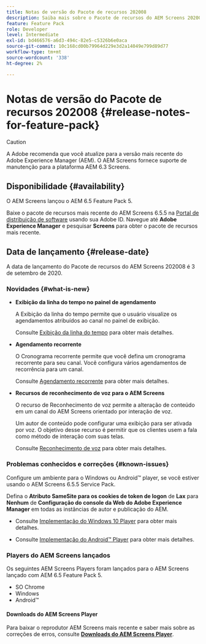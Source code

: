 ```yaml
---
title: Notas de versão do Pacote de recursos 202008
description: Saiba mais sobre o Pacote de recursos do AEM Screens 202008, lançado em 3 de setembro de 2020.
feature: Feature Pack
role: Developer
level: Intermediate
exl-id: bd466576-a6d3-494c-82e5-c5326b6e0aca
source-git-commit: 10c168cd00b79964d229e3d2a14049e799d89d77
workflow-type: tm+mt
source-wordcount: '338'
ht-degree: 2%

---
```


# Notas de versão do Pacote de recursos 202008 {#release-notes-for-feature-pack}

>[!CAUTION]
>
>A Adobe recomenda que você atualize para a versão mais recente do Adobe Experience Manager (AEM). O AEM Screens fornece suporte de manutenção para a plataforma AEM 6.3 Screens.

## Disponibilidade {#availability}

O AEM Screens lançou o AEM 6.5 Feature Pack 5.

Baixe o pacote de recursos mais recente do AEM Screens 6.5.5 na [Portal de distribuição de software](https://experience.adobe.com/#/downloads/content/software-distribution/br/aem.html) usando sua Adobe ID. Navegue até **Adobe Experience Manager** e pesquisar **Screens** para obter o pacote de recursos mais recente.

## Data de lançamento {#release-date}

A data de lançamento do Pacote de recursos do AEM Screens 202008 é 3 de setembro de 2020.

### Novidades {#what-is-new}

* **Exibição da linha do tempo no painel de agendamento**

  A Exibição da linha do tempo permite que o usuário visualize os agendamentos atribuídos ao canal no painel de exibição.

  Consulte [Exibição da linha do tempo](/help/user-guide/channel-assignment-latest-fp.md#timeline-view) para obter mais detalhes.

* **Agendamento recorrente**

  O Cronograma recorrente permite que você defina um cronograma recorrente para seu canal. Você configura vários agendamentos de recorrência para um canal.

  Consulte [Agendamento recorrente](/help/user-guide/channel-assignment-latest-fp.md#recurrence-schedule) para obter mais detalhes.

* **Recursos de reconhecimento de voz para o AEM Screens**

  O recurso de Reconhecimento de voz permite a alteração de conteúdo em um canal do AEM Screens orientado por interação de voz.

  Um autor de conteúdo pode configurar uma exibição para ser ativada por voz. O objetivo desse recurso é permitir que os clientes usem a fala como método de interação com suas telas.

  Consulte [Reconhecimento de voz](voice-recognition.md) para obter mais detalhes.

### Problemas conhecidos e correções {#known-issues}

Configure um ambiente para o Windows ou Android™ player, se você estiver usando o AEM Screens 6.5.5 Service Pack.

Defina o **Atributo SameSite para os cookies de token de logon** de **Lax** para **Nenhum** de **Configuração do console da Web do Adobe Experience Manager** em todas as instâncias de autor e publicação do AEM.

* Consulte [Implementação do Windows 10 Player](implementing-windows-player.md#fp-environment-setup) para obter mais detalhes.

* Consulte [Implementação do Android™ Player](implementing-android-player.md#fp-environment-setup) para obter mais detalhes.

### Players do AEM Screens lançados

Os seguintes AEM Screens Players foram lançados para o AEM Screens lançado com AEM 6.5 Feature Pack 5.

* SO Chrome
* Windows
* Android™

#### Downloads do AEM Screens Player

Para baixar o reprodutor AEM Screens mais recente e saber mais sobre as correções de erros, consulte **[Downloads do AEM Screens Player](https://download.macromedia.com/screens/index.html)**.
